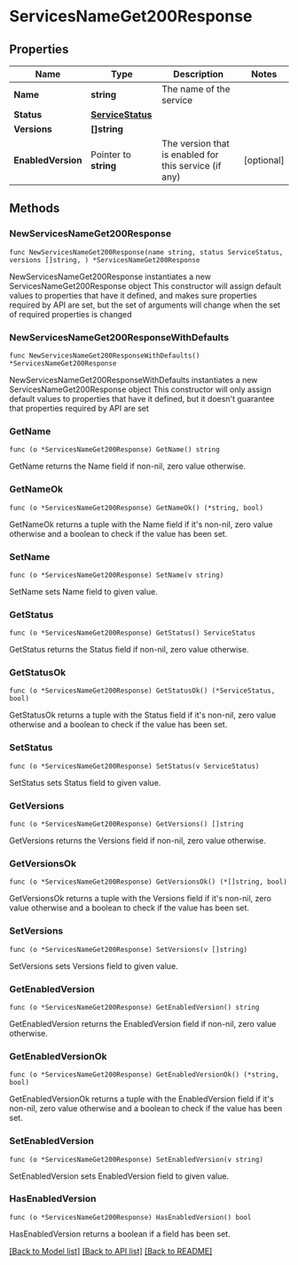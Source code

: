 # ServicesNameGet200Response

## Properties

Name | Type | Description | Notes
------------ | ------------- | ------------- | -------------
**Name** | **string** | The name of the service | 
**Status** | [**ServiceStatus**](ServiceStatus.md) |  | 
**Versions** | **[]string** |  | 
**EnabledVersion** | Pointer to **string** | The version that is enabled for this service (if any) | [optional] 

## Methods

### NewServicesNameGet200Response

`func NewServicesNameGet200Response(name string, status ServiceStatus, versions []string, ) *ServicesNameGet200Response`

NewServicesNameGet200Response instantiates a new ServicesNameGet200Response object
This constructor will assign default values to properties that have it defined,
and makes sure properties required by API are set, but the set of arguments
will change when the set of required properties is changed

### NewServicesNameGet200ResponseWithDefaults

`func NewServicesNameGet200ResponseWithDefaults() *ServicesNameGet200Response`

NewServicesNameGet200ResponseWithDefaults instantiates a new ServicesNameGet200Response object
This constructor will only assign default values to properties that have it defined,
but it doesn't guarantee that properties required by API are set

### GetName

`func (o *ServicesNameGet200Response) GetName() string`

GetName returns the Name field if non-nil, zero value otherwise.

### GetNameOk

`func (o *ServicesNameGet200Response) GetNameOk() (*string, bool)`

GetNameOk returns a tuple with the Name field if it's non-nil, zero value otherwise
and a boolean to check if the value has been set.

### SetName

`func (o *ServicesNameGet200Response) SetName(v string)`

SetName sets Name field to given value.


### GetStatus

`func (o *ServicesNameGet200Response) GetStatus() ServiceStatus`

GetStatus returns the Status field if non-nil, zero value otherwise.

### GetStatusOk

`func (o *ServicesNameGet200Response) GetStatusOk() (*ServiceStatus, bool)`

GetStatusOk returns a tuple with the Status field if it's non-nil, zero value otherwise
and a boolean to check if the value has been set.

### SetStatus

`func (o *ServicesNameGet200Response) SetStatus(v ServiceStatus)`

SetStatus sets Status field to given value.


### GetVersions

`func (o *ServicesNameGet200Response) GetVersions() []string`

GetVersions returns the Versions field if non-nil, zero value otherwise.

### GetVersionsOk

`func (o *ServicesNameGet200Response) GetVersionsOk() (*[]string, bool)`

GetVersionsOk returns a tuple with the Versions field if it's non-nil, zero value otherwise
and a boolean to check if the value has been set.

### SetVersions

`func (o *ServicesNameGet200Response) SetVersions(v []string)`

SetVersions sets Versions field to given value.


### GetEnabledVersion

`func (o *ServicesNameGet200Response) GetEnabledVersion() string`

GetEnabledVersion returns the EnabledVersion field if non-nil, zero value otherwise.

### GetEnabledVersionOk

`func (o *ServicesNameGet200Response) GetEnabledVersionOk() (*string, bool)`

GetEnabledVersionOk returns a tuple with the EnabledVersion field if it's non-nil, zero value otherwise
and a boolean to check if the value has been set.

### SetEnabledVersion

`func (o *ServicesNameGet200Response) SetEnabledVersion(v string)`

SetEnabledVersion sets EnabledVersion field to given value.

### HasEnabledVersion

`func (o *ServicesNameGet200Response) HasEnabledVersion() bool`

HasEnabledVersion returns a boolean if a field has been set.


[[Back to Model list]](../README.md#documentation-for-models) [[Back to API list]](../README.md#documentation-for-api-endpoints) [[Back to README]](../README.md)


